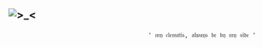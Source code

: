 ## ![>_<](https://files.catbox.moe/avd1lw.png)
‎ ‎ ‎ ‎ ‎ ‎ ‎ ‎ ‎ ‎ ‎ ‎ ‎ ‎ ‎ ‎ ‎ ‎ ‎ ‎ ‎‎ ‎ ‎ ‎ ‎ ‎ ‎ ‎ ‎ ‎ ‎ ‎ ‎ ‎ ‎ ‎ ‎ ‎ ‎ ‎ ‎ ‎ ‎ ‎ ‎ ‎ ‎ ‎ ‎ ‎ ‎ ‎ ‎ ‎ ‎ ‎ ‎ ‎ ‎ ‎ ‎ ‎ ‎ ‎ ‎ ‎ ‎ ‎ ‎ ‎ ‎ ‎ ‎ ‎ ‎ ‎ ‎  `' 𝔪𝔶 𝔠𝔩𝔢𝔪𝔞𝔱𝔦𝔰, 𝔞𝔩𝔴𝔞𝔶𝔰 𝔟𝔢 𝔟𝔶 𝔪𝔶 𝔰𝔦𝔡𝔢 '`
